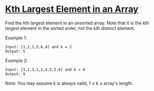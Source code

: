 [Kth Largest Element in an Array](https://leetcode.com/problems/kth-largest-element-in-an-array/)
=================================
Find the kth largest element in an unsorted array. Note that it is the kth
largest element in the sorted order, not the kth distinct element.

Example 1:
```
Input: [3,2,1,5,6,4] and k = 2
Output: 5
```

Example 2:
```
Input: [3,2,3,1,2,4,5,5,6] and k = 4
Output: 4
```

Note:
You may assume k is always valid, 1 ≤ k ≤ array's length.
